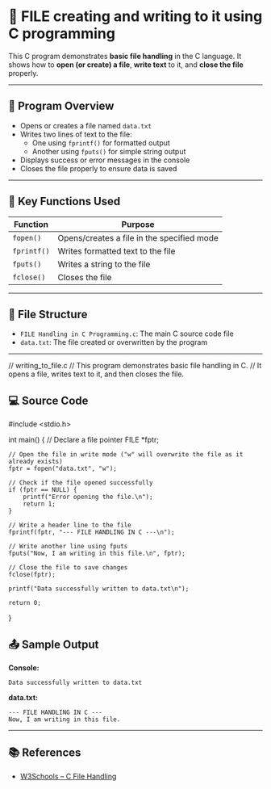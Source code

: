 # 📄 FILE creating and writing to it using C programming
This C program demonstrates **basic file handling** in the C language. It shows how to **open (or create) a file**, **write text** to it, and **close the file** properly.

---

## 🧾 Program Overview

- Opens or creates a file named `data.txt`
- Writes two lines of text to the file:
  - One using `fprintf()` for formatted output
  - Another using `fputs()` for simple string output
- Displays success or error messages in the console
- Closes the file properly to ensure data is saved

---

## 🧠 Key Functions Used

| Function     | Purpose                                           |
|--------------|---------------------------------------------------|
| `fopen()`    | Opens/creates a file in the specified mode        |
| `fprintf()`  | Writes formatted text to the file                 |
| `fputs()`    | Writes a string to the file                       |
| `fclose()`   | Closes the file                                   |

---

## 📁 File Structure

- `FILE Handling in C Programming.c`: The main C source code file
- `data.txt`: The file created or overwritten by the program

---
// writing_to_file.c 
// This program demonstrates basic file handling in C.
// It opens a file, writes text to it, and then closes the file.

## 💻 Source Code

#include <stdio.h>

int main() {
    // Declare a file pointer
    FILE *fptr;

    // Open the file in write mode ("w" will overwrite the file as it already exists)
    fptr = fopen("data.txt", "w");

    // Check if the file opened successfully
    if (fptr == NULL) {
        printf("Error opening the file.\n");
        return 1;
    }

    // Write a header line to the file
    fprintf(fptr, "--- FILE HANDLING IN C ---\n");

    // Write another line using fputs
    fputs("Now, I am writing in this file.\n", fptr);

    // Close the file to save changes
    fclose(fptr);

    printf("Data successfully written to data.txt\n");

    return 0;
}


## 📤 Sample Output

**Console:**
```
Data successfully written to data.txt
```

**data.txt:**
```
--- FILE HANDLING IN C ---
Now, I am writing in this file.
```

---

## 📚 References

- [W3Schools – C File Handling](https://www.w3schools.com/c/c_files.asp)


